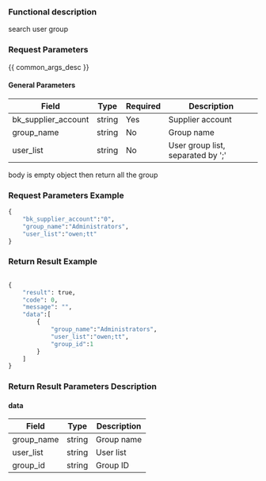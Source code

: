 ### Functional description

search user group

### Request Parameters

{{ common_args_desc }}

#### General Parameters

| Field                 |  Type      | Required	   |  Description                     |
|----------------------|------------|--------|---------------------------|
| bk_supplier_account  | string     | Yes     | Supplier account                |
| group_name           | string     | No     | Group name                     |
| user_list            | string     | No     | User group list, separated by ';' |

body is empty object then return all the group

### Request Parameters Example

```python
{
    "bk_supplier_account":"0",
    "group_name":"Administrators",
    "user_list":"owen;tt"
}
```

### Return Result Example

```python

{
    "result": true,
    "code": 0,
    "message": "",
    "data":[
        {
            "group_name":"Administrators",
            "user_list":"owen;tt",
            "group_id":1
        }
    ]
}
```

### Return Result Parameters Description

#### data

| Field          | Type      | Description     |
|---------------|-----------|----------|
| group_name    | string    | Group name    |
| user_list     | string    | User list  |
| group_id      | string    | Group ID   |
